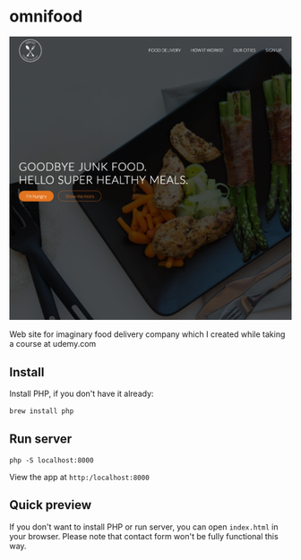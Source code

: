 # omnifood

![screenshot](screenshot.png)

Web site for imaginary food delivery company which I created while taking a course at udemy.com

## Install

Install PHP, if you don't have it already:

```shell
brew install php
```

## Run server

```shell
php -S localhost:8000
```

View the app at `http:/localhost:8000`

## Quick preview

If you don't want to install PHP or run server, you can open `index.html` in your browser.
Please note that contact form won't be fully functional this way.
